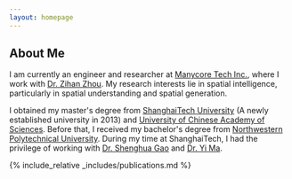 ```yaml
---
layout: homepage
---
```


## About Me

I am currently an engineer and researcher at [Manycore Tech Inc.](https://www.manycoretech.com), where I work with [Dr.&nbsp;Zihan Zhou](https://zihan-z.github.io). My research interests lie in spatial intelligence, particularly in spatial understanding and spatial generation.

I obtained my master's degree from [ShanghaiTech University](http://www.shanghaitech.edu.cn) (A newly established university in 2013) and [University of Chinese Academy of Sciences](https://www.ucas.edu.cn). Before that, I received my bachelor's degree from [Northwestern Polytechnical University](http://www.nwpu.edu.cn). During my time at ShanghaiTech, I had the privilege of working with [Dr.&nbsp;Shenghua Gao](https://cs.hku.hk/people/academic-staff/gaosh) and [Dr.&nbsp;Yi Ma](https://people.eecs.berkeley.edu/~yima/).

{% include_relative _includes/publications.md %}

